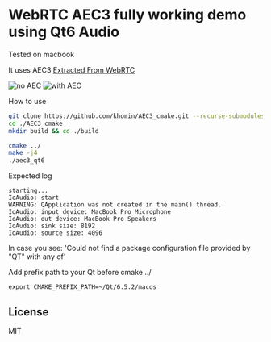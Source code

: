 # WebRTC AEC3 fully working demo using Qt6 Audio
Tested on macbook

It uses AEC3 [Extracted From WebRTC](https://github.com/ewan-xu/AEC3)

![no AEC](https://github.com/khomin/webrtc_aec3_qt6_cmake/blob/main/demo/wave1.png)
![with AEC](https://github.com/khomin/webrtc_aec3_qt6_cmake/blob/main/demo/wave2.png)

How to use
```bash
git clone https://github.com/khomin/AEC3_cmake.git --recurse-submodules
cd ./AEC3_cmake
mkdir build && cd ./build

cmake ../
make -j4
./aec3_qt6 
```

Expected log
```
starting...
IoAudio: start
WARNING: QApplication was not created in the main() thread.
IoAudio: input device: MacBook Pro Microphone
IoAudio: out device: MacBook Pro Speakers
IoAudio: sink size: 8192
IoAudio: source size: 4096
```

In case you see:
 'Could not find a package configuration file provided by "QT" with any of'

Add prefix path to your Qt before cmake ../
```
export CMAKE_PREFIX_PATH=~/Qt/6.5.2/macos
```

## License
MIT